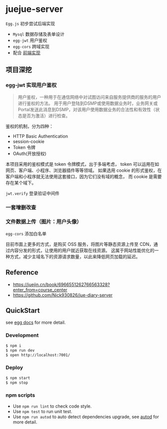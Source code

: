 # juejue-server

`Egg.js` 初步尝试后端实现

- `Mysql` 数据存储及表单设计
- `egg-jwt` 用户鉴权
- `egg-cors` 跨域实现
- 配合 [前端实现](https://github.com/Jinx-FX/cash-book/tree/main/juejue-h5)


## 项目深挖

### egg-jwt 实现用户鉴权

> 用户鉴权，一种用于在通信网络中对试图访问来自服务提供商的服务的用户进行鉴权的方法。
> 用于用户登陆到DSMP或使用数据业务时，业务网关或Portal发送此消息到DSMP，对该用户使用数据业务的合法性和有效性（状态是否为激活）进行检查。

鉴权的机制，分为四种：

- HTTP Basic Authentication
- session-cookie
- Token 令牌
- OAuth(开放授权)

本项目采用的鉴权模式是 token 令牌模式，出于多端考虑，
token 可以运用在如网页、客户端、小程序、浏览器插件等等领域。
如果选用 cookie 的形式鉴权，在客户端和小程序就无法使用这套接口，因为它们没有域的概念，
而 cookie 是需要存在某个域下。

`jwt.verify` 登录验证中间件


### 一套增删改查

### 文件数据上传（图片：用户头像）

`egg-cors` 添加白名单

目前市面上更多的方式，是购买 OSS 服务，将图片等静态资源上传至 CDN，通过内容分发的形式，让使用的用户就近获取在线资源。
这属于网站性能优化的一种方式，减少主域名下的资源请求数量，以此来降低网页加载的延迟。




## Reference

- https://juejin.cn/book/6966551262766563328?enter_from=course_center
- https://github.com/Nick930826/jue-diary-server

## QuickStart

<!-- add docs here for user -->

see [egg docs][egg] for more detail.

### Development

```bash
$ npm i
$ npm run dev
$ open http://localhost:7001/
```

### Deploy

```bash
$ npm start
$ npm stop
```

### npm scripts

- Use `npm run lint` to check code style.
- Use `npm test` to run unit test.
- Use `npm run autod` to auto detect dependencies upgrade, see [autod](https://www.npmjs.com/package/autod) for more detail.


[egg]: https://eggjs.org